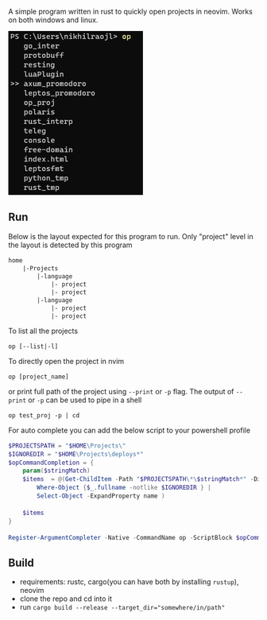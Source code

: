 A simple program written in rust to quickly open projects in neovim. Works on both windows and linux.

![](./media/op_nvim.png)

## Run
Below is the layout expected for this program to run. Only "project" level in the layout is detected by this program
```
home
    |-Projects
        |-language
            |- project
            |- project
        |-language
            |- project
            |- project 
```

To list all the projects
```
op [--list|-l]
```

To directly open the project in nvim
```
op [project_name]
```
or print full path of the project using `--print` or `-p` flag. The output of `--print` or `-p` can be used to pipe in a shell
```
op test_proj -p | cd 
```

For auto complete you can add the below script to your powershell profile
```powershell
$PROJECTSPATH = "$HOME\Projects\"
$IGNOREDIR = "$HOME\Projects\deploys*"
$opCommandCompletion = {
    param($stringMatch)
    $items  = @(Get-ChildItem -Path "$PROJECTSPATH\*\$stringMatch*" -Directory |
        Where-Object {$_.fullname -notlike $IGNOREDIR } |
        Select-Object -ExpandProperty name )

    $items
}

Register-ArgumentCompleter -Native -CommandName op -ScriptBlock $opCommandCompletion
```

## Build
- requirements: rustc, cargo(you can have both by installing `rustup`), neovim
- clone the repo and cd into it
- run `cargo build --release --target_dir="somewhere/in/path"`
